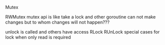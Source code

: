 Mutex


RWMutex
mutex api is like
take a lock and other goroutine can not make changes
but to whom changes will not happen???

unlock is called and others have access
RLock
RUnLock
special cases for lock when only read is required